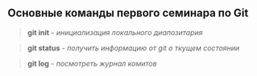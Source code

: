 ## Основные команды первого семинара по Git

>**git init** - *инициализация локального диапозитария*

> **git status** - *получить информацию от git о ткущем состоянии*

> **git log** - *посмотреть журнал комитов*